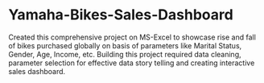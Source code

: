 # Yamaha-Bikes-Sales-Dashboard
Created this comprehensive project on MS-Excel to showcase rise and fall of bikes purchased globally on basis of parameters like Marital Status, Gender, Age, Income, etc. Building this project required data cleaning, parameter selection for effective data story telling and creating interactive sales dashboard.
